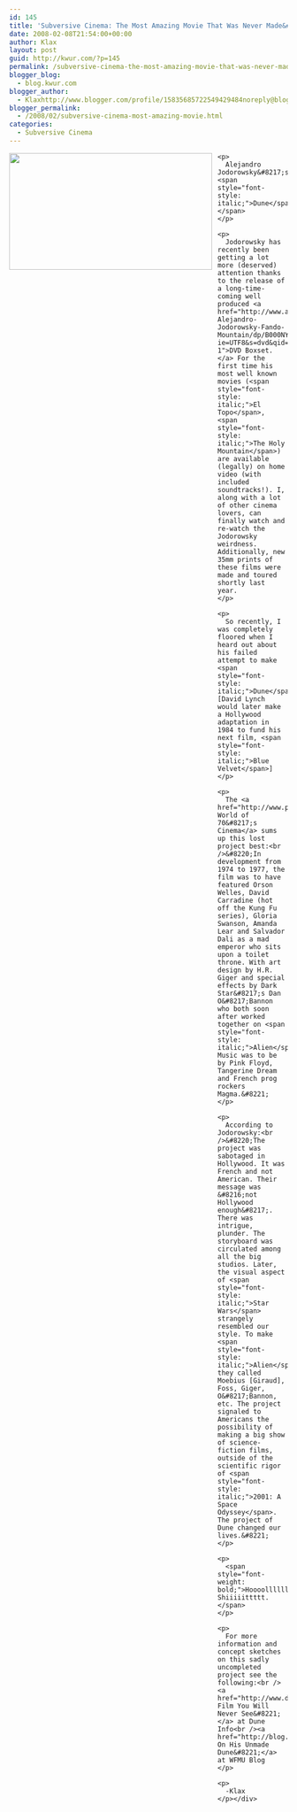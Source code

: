```yaml
---
id: 145
title: 'Subversive Cinema: The Most Amazing Movie That Was Never Made&#8230;'
date: 2008-02-08T21:54:00+00:00
author: Klax
layout: post
guid: http://kwur.com/?p=145
permalink: /subversive-cinema-the-most-amazing-movie-that-was-never-made/
blogger_blog:
  - blog.kwur.com
blogger_author:
  - Klaxhttp://www.blogger.com/profile/15835685722549429484noreply@blogger.com
blogger_permalink:
  - /2008/02/subversive-cinema-most-amazing-movie.html
categories:
  - Subversive Cinema
---
```

<div class="pf-content">
  <p>
    <a onblur="try {parent.deselectBloggerImageGracefully();} catch(e) {}" href="http://www.kwur.com/blog/uploaded_images/dune-756033.gif"><img style="margin: 0pt 10px 10px 0pt; float: left; cursor: pointer; width: 367px; height: 211px;" src="http://www.kwur.com/blog/uploaded_images/dune-756019.gif" alt="" border="0" /></a><span style="font-weight: bold;"></p> 
    
    <p>
      Alejandro Jodorowsky&#8217;s <span style="font-style: italic;">Dune</span></span>
    </p>
    
    <p>
      Jodorowsky has recently been getting a lot more (deserved) attention thanks to the release of a long-time-coming well produced <a href="http://www.amazon.com/Films-Alejandro-Jodorowsky-Fando-Mountain/dp/B000NY1E9E/ref=pd_bbs_sr_1?ie=UTF8&s=dvd&qid=1202508527&sr=8-1">DVD Boxset.</a> For the first time his most well known movies (<span style="font-style: italic;">El Topo</span>, <span style="font-style: italic;">The Holy Mountain</span>) are available (legally) on home video (with included soundtracks!). I, along with a lot of other cinema lovers, can finally watch and re-watch the Jodorowsky weirdness. Additionally, new 35mm prints of these films were made and toured shortly last year.
    </p>
    
    <p>
      So recently, I was completely floored when I heard out about his failed attempt to make <span style="font-style: italic;">Dune</span>. [David Lynch would later make a Hollywood adaptation in 1984 to fund his next film, <span style="font-style: italic;">Blue Velvet</span>]
    </p>
    
    <p>
      The <a href="http://www.pimpadelicwonderland.com/lost.html">Wierd World of 70&#8217;s Cinema</a> sums up this lost project best:<br />&#8220;In development from 1974 to 1977, the film was to have featured Orson Welles, David Carradine (hot off the Kung Fu series), Gloria Swanson, Amanda Lear and Salvador Dali as a mad emperor who sits upon a toilet throne. With art design by H.R. Giger and special effects by Dark Star&#8217;s Dan O&#8217;Bannon who both soon after worked together on <span style="font-style: italic;">Alien</span>. Music was to be by Pink Floyd, Tangerine Dream and French prog rockers Magma.&#8221;
    </p>
    
    <p>
      According to Jodorowsky:<br />&#8220;The project was sabotaged in Hollywood. It was French and not American. Their message was &#8216;not Hollywood enough&#8217;. There was intrigue, plunder. The storyboard was circulated among all the big studios. Later, the visual aspect of <span style="font-style: italic;">Star Wars</span> strangely resembled our style. To make <span style="font-style: italic;">Alien</span>, they called Moebius [Giraud], Foss, Giger, O&#8217;Bannon, etc. The project signaled to Americans the possibility of making a big show of science-fiction films, outside of the scientific rigor of <span style="font-style: italic;">2001: A Space Odyssey</span>. The project of Dune changed our lives.&#8221;
    </p>
    
    <p>
      <span style="font-weight: bold;">Hoooollllllyyyy Shiiiiittttt.</span>
    </p>
    
    <p>
      For more information and concept sketches on this sadly uncompleted project see the following:<br /><a href="http://www.duneinfo.com/unseen/jodorowsky.asp">&#8220;The Film You Will Never See&#8221;</a> at Dune Info<br /><a href="http://blog.wfmu.org/freeform/2005/08/jodorowsky_on_h.html">&#8220;Jodorowsky On His Unmade Dune&#8221;</a> at WFMU Blog
    </p>
    
    <p>
      -Klax
    </p></div>